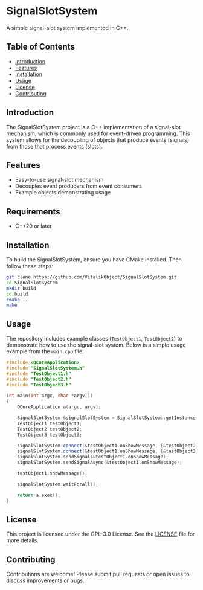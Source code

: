 
# SignalSlotSystem

A simple signal-slot system implemented in C++.

## Table of Contents

- [Introduction](#introduction)
- [Features](#features)
- [Installation](#installation)
- [Usage](#usage)
- [License](#license)
- [Contributing](#contributing)

## Introduction

The SignalSlotSystem project is a C++ implementation of a signal-slot mechanism, which is commonly used for event-driven programming. This system allows for the decoupling of objects that produce events (signals) from those that process events (slots).

## Features

- Easy-to-use signal-slot mechanism
- Decouples event producers from event consumers
- Example objects demonstrating usage

## Requirements
* C++20 or later

## Installation

To build the SignalSlotSystem, ensure you have CMake installed. Then follow these steps:

```sh
git clone https://github.com/VitalikObject/SignalSlotSystem.git
cd SignalSlotSystem
mkdir build
cd build
cmake ..
make
```

## Usage

The repository includes example classes (`TestObject1`, `TestObject2`) to demonstrate how to use the signal-slot system. Below is a simple usage example from the `main.cpp` file:

```cpp
#include <QCoreApplication>
#include "SignalSlotSystem.h"
#include "TestObject1.h"
#include "TestObject2.h"
#include "TestObject3.h"

int main(int argc, char *argv[])
{
    QCoreApplication a(argc, argv);

    SignalSlotSystem &signalSlotSystem = SignalSlotSystem::getInstance();
    TestObject1 testObject1;
    TestObject2 testObject2;
    TestObject3 testObject3;

    signalSlotSystem.connect(&testObject1.onShowMessage, [&testObject2] { testObject2.showMessage(); });
    signalSlotSystem.connect(&testObject1.onShowMessage, [&testObject3](int a, std::string b) { testObject3.showMessage(a, b); }, 1, "hello");
    signalSlotSystem.sendSignal(&testObject1.onShowMessage);
    signalSlotSystem.sendSignalAsync(&testObject1.onShowMessage);

    testObject1.showMessage();

    signalSlotSystem.waitForAll();

    return a.exec();
}

```

## License

This project is licensed under the GPL-3.0 License. See the [LICENSE](https://github.com/VitalikObject/SignalSlotSystem/blob/main/LICENSE.txt) file for more details.

## Contributing

Contributions are welcome! Please submit pull requests or open issues to discuss improvements or bugs.
